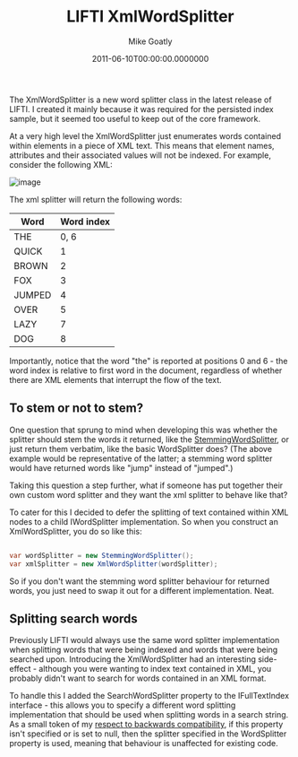 ﻿---
title: "LIFTI XmlWordSplitter"
date: "2011-06-10T00:00:00.0000000"
author: "Mike Goatly"
---
The XmlWordSplitter is a new word splitter class in the latest
release of LIFTI\. I created it mainly because it was required for
the persisted index sample\, but it seemed too useful to keep out of
the core framework\.

At a very high level the XmlWordSplitter just enumerates words
contained within elements in a piece of XML text\. This means that
element names\, attributes and their associated values will not be
indexed\. For example\, consider the following XML:

![image](/images/post/2011/06/Windows-Live-Writer_LIFTI-XmlWordSplitter_CEA3_image_thumb.png)

The xml splitter will return the following words:

|Word|Word index|
|-|-|
|THE|0\, 6|
|QUICK|1|
|BROWN|2|
|FOX|3|
|JUMPED|4|
|OVER|5|
|LAZY|7|
|DOG|8|

Importantly\, notice that the word "the" is reported at positions
0 and 6 \- the word index is relative to first word in the document\,
regardless of whether there are XML elements that interrupt the
flow of the text\.

## To stem or not to stem?

One question that sprung to mind when developing this was
whether the splitter should stem the words it returned\, like the [StemmingWordSplitter](/2010/12/7/lifti-and-porter-stemming.aspx)\, or just return them
verbatim\, like the basic WordSplitter does? \(The above example
would be representative of the latter; a stemming word splitter
would have returned words like "jump" instead of "jumped"\.\)

Taking this question a step further\, what if someone has put
together their own custom word splitter and they want the xml
splitter to behave like that?

To cater for this I decided to defer the splitting of text
contained within XML nodes to a child IWordSplitter implementation\.
So when you construct an XmlWordSplitter\, you do so like this:

``` csharp

var wordSplitter = new StemmingWordSplitter();
var xmlSplitter = new XmlWordSplitter(wordSplitter);
```
So if you don't want the stemming word splitter behaviour for
returned words\, you just need to swap it out for a different
implementation\. Neat\.

## Splitting search words

Previously LIFTI would always use the same word splitter
implementation when splitting words that were being indexed and
words that were being searched upon\. Introducing the
XmlWordSplitter had an interesting side\-effect \- although you were
wanting to index text contained in XML\, you probably didn't want to
search for words contained in an XML format\.

To handle this I added the SearchWordSplitter property to the
IFullTextIndex interface \- this allows you to specify a different
word splitting implementation that should be used when splitting
words in a search string\. As a small token of my [respect to backwards compatibility](/2011/6/8/changes-to-the-lifti-api.aspx)\, if this
property isn't specified or is set to null\, then the splitter
specified in the WordSplitter property is used\, meaning that
behaviour is unaffected for existing code\.

